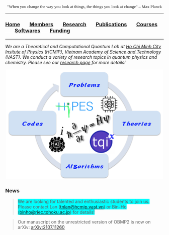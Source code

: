 <head>
  <link rel="shortcut icon" type="image/x-icon" href="favicon.ico">
</head>

<p align="center" style="font-family: lucida handwriting; font-size:10pt">
"When you change the way you look at things, the things you look at change" – Max Planck
</p>

<hr style="solid blue">

### [<b><ins>Home</ins></b>](index.md)<img src="test_space.png" width="30" height="1">[<b>Members</b>](members.md)<img src="test_space.png" width="30" height="1">[<b>Research</b>](research.md)<img src="test_space.png" width="30" height="1">[<b>Publications</b>](publications.md)<img src="test_space.png" width="30" height="1">[<b>Courses</b>](courses.md)<img src="test_space.png" width="30" height="1">[<b>Softwares</b>](softwares.md)<img src="test_space.png" width="30" height="1">[<b>Funding</b>](fundings.md)

<hr style="solid blue">

_We are a Theoretical and Computational Quantum Lab at [Ho Chi Minh City Insitute of Physics](http://hcmip.ac.vn/index-en.html) (HCMIP), [Vietnam Academy of Science and Technology](https://vast.gov.vn/) (VAST). We conduct a variety of research topics in quantum physics and chemistry. Please see our [research page](research.md) for more details!_


<p align="center">
<img src="home.png" width="500" height="350">
</p>


### **News**
> <span style="background-color:cyan"> We are looking for talented and enthusiastic students to join us. Please contact Lan (<tnlan@hcmip.vast.vn>) or Bin-Ho (<binho@riec.tohoku.ac.jp>) for details! </span>

> Our manuscript on the unrestricted version of OBMP2 is now on arXiv: [arXiv:2107.11260](https://arxiv.org/abs/2107.11260)
